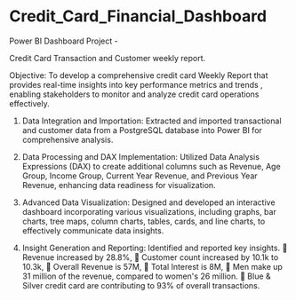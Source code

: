 # Credit_Card_Financial_Dashboard
Power BI Dashboard Project -

Credit Card Transaction and Customer weekly report.

Objective: To develop a comprehensive credit card Weekly Report that provides real-time insights into key performance metrics and trends , enabling stakeholders to monitor and analyze credit card operations effectively.

1. Data Integration and Importation: Extracted and imported transactional and customer data from a PostgreSQL database into Power BI for comprehensive analysis.

2. Data Processing and DAX Implementation: Utilized Data Analysis Expressions (DAX) to create additional columns such as Revenue, Age Group, Income Group, Current Year Revenue, and Previous Year Revenue, enhancing data readiness for visualization.

3. Advanced Data Visualization: Designed and developed an interactive dashboard incorporating various visualizations, including graphs, bar charts, tree maps, column charts, tables, cards, and line charts, to effectively communicate data insights.

4. Insight Generation and Reporting: Identified and reported key insights.
📌 Revenue increased by 28.8%, 
📌 Customer count increased by 10.1k to 10.3k,
📌 Overall Revenue is 57M,
📌 Total Interest is 8M,
📌 Men make up 31 million of the revenue, compared to women's 26 million.
📌 Blue & Silver credit card are contributing to 93% of overall transactions.
